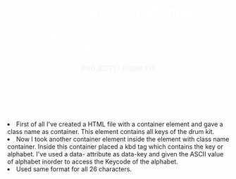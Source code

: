 <h1 style="color:white; font-size:30px;text-align:center;">JavaScript 30 Challenge✨</h1>

<h2 style="color:white;text-align:center;">Thank you for visiting my JavaScript 30 Challenge repository! 🚀</h2>
<h3 style="color:whitesmoke;text-align:center;font-family:Roboto">PROJECT1 : DRUM KIT </h3>
<p style="color:white; font-size:15px;text-align:justify;">I've finished the Drum Kit, the challenge's initial project. For this project, a virtual drum set was made, with a separate drum sound assigned to each note on the keyboard. It was an excellent practice in event handling and DOM manipulation.</p>
<p style="color:white; font-size:15px;text-align:justify;><b>What you'll discover...</b>
<h3>HTML</h3>
<ul type="disc">
<li>First of all I've created a HTML file with a container element and gave a class name as container. This element contains all keys of the drum kit.</li>
<li>Now I took another container element inside the element with class name container. Inside this container placed a kbd tag which contains the key or alphabet. I've used a data- attribute as data-key and given the ASCII value of alphabet inorder to access the Keycode of the alphabet.</li>
<li>Used same format for all 26 characters.</li></ul>
<ul type="disc">

